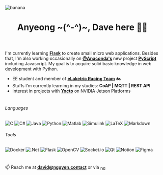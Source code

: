 ![banana](https://i.imgur.com/sVjWD36.jpg)
<h1 class="dummy_line"></h1>
<h1 align="center"> 
    <p align="center"> Anyeong ~(^-^)~, Dave here 🤙🏽</p>
    <!--- [not beautiful with dark theme]
    <p align="center">
    <img src="https://github.com/mayankchaudhary26/Cool-Readme-ideas/blob/master/data/chill%20scene.gif">
    </p>
    -->
</h1>

<br>

I'm currently learning **[Flask](https://palletsprojects.com/p/flask/)** to create small micro web applications. Besides that, I'm also working occasionally on **[@Anaconda's](https://www.anaconda.com/)** new project **[PyScript](https://pyscript.net/)** including Javascript. My goal is to acquire solid basic knowledge in web development with Python.

- EE student and member of **[eLaketric Racing Team](https://elaketric.de/gb/)** 🏍️
- Stuffs I'm currently learning in my studies: **CoAP | MQTT | REST API**
- Interest in projects with **[Yocto](https://www.yoctoproject.org/about/)** on NVIDIA Jetson Platforms

<h1 class="dummy_line"> </h1>

<h6>Languages </h6>


<!--- [basic C++ experience]
![C++](https://img.shields.io/badge/c++-black.svg?style=for-the-badge&logo=c%2B%2B&logoColor=white)
-->
![C](https://img.shields.io/badge/c-black.svg?style=for-the-badge&logo=c&logoColor=white)
![C#](https://img.shields.io/badge/c%23-black.svg?style=for-the-badge&logo=c-sharp&logoColor=white) 
![Java](https://img.shields.io/badge/java-black?style=for-the-badge&logo=java)
![Python](https://img.shields.io/badge/python-black?style=for-the-badge&logo=python&logoColor=ffdd54)
![Matlab](https://img.shields.io/badge/matlab-black.svg?style=for-the-badge)
![Simulink](https://img.shields.io/badge/simulink-black.svg?style=for-the-badge)
![LaTeX](https://img.shields.io/badge/latex-black.svg?style=for-the-badge&logo=latex&logoColor=008080)
![Markdown](https://img.shields.io/badge/markdown-black.svg?style=for-the-badge&logo=markdown&logoColor=white)

<h6>Tools </h6>

![Docker](https://img.shields.io/badge/docker-black.svg?style=for-the-badge&logo=docker&logoColor=2496ED)
![.Net](https://img.shields.io/badge/.NET-black?style=for-the-badge&logo=.net&logoColor=white)
![Flask](https://img.shields.io/badge/flask-black.svg?style=for-the-badge&logo=flask&logoColor=white)
![OpenCV](https://img.shields.io/badge/opencv-black.svg?style=for-the-badge&logo=opencv&logoColor=5C3EE8)
![Socket.io](https://img.shields.io/badge/Socket.io-black?style=for-the-badge&logo=socket.io&badgeColor=010101)
![Qt](https://img.shields.io/badge/Qt-black.svg?style=for-the-badge&logo=Qt&logoColor=41CD52)
![Notion](https://img.shields.io/badge/Notion-black.svg?style=for-the-badge&logo=notion&logoColor=white)
![Figma](https://img.shields.io/badge/figma-black.svg?style=for-the-badge&logo=figma&logoColor=F24E1E)

<!--- [not important to mentioned]----------------------------------------------------------------------------------------------------------.---

###### IDEs/Editors

![Visual Studio Code](https://img.shields.io/badge/Visual%20Studio%20Code-0078d7.svg?style=for-the-badge&logo=visual-studio-code&logoColor=white)
![Visual Studio](https://img.shields.io/badge/Visual%20Studio-5C2D91.svg?style=for-the-badge&logo=visual-studio&logoColor=white)
![Neovim](https://img.shields.io/badge/NeoVim-%2357A143.svg?&style=for-the-badge&logo=neovim&logoColor=white)

###### Operating System

![Windows](https://img.shields.io/badge/Windows-0078D6?style=for-the-badge&logo=windows&logoColor=white)
![Linux](https://img.shields.io/badge/Linux-FCC624?style=for-the-badge&logo=linux&logoColor=black)
![iOS](https://img.shields.io/badge/iOS-000000?style=for-the-badge&logo=ios&logoColor=white)
![Android](https://img.shields.io/badge/Android-3DDC84?style=for-the-badge&logo=android&logoColor=white)

-------------------------------------------------------------------------------------------------------------------------------------------- -->

<h1 class="dummy_line"> </h1>

<!--- [spotify feature]-------------------------------------------------------------------------------------------------------------------------

<p align="center" style="padding: 55px; float: left;">
  <img src="https://spotify-github-profile.vercel.app/api/view?uid=1151035268&cover_image=true&theme=default&bar_color_cover=true" style="width:30%">
  &nbsp;&nbsp;&nbsp;&nbsp;&nbsp;&nbsp;&nbsp;&nbsp;&nbsp;&nbsp;&nbsp;&nbsp;&nbsp;&nbsp;&nbsp;&nbsp;&nbsp;&nbsp;&nbsp;&nbsp;&nbsp;&nbsp;&nbsp;&nbsp;
  &nbsp;&nbsp;&nbsp;&nbsp;&nbsp;&nbsp;&nbsp;&nbsp;&nbsp;&nbsp;&nbsp;&nbsp;&nbsp;&nbsp;&nbsp;&nbsp;&nbsp;&nbsp;&nbsp;&nbsp;&nbsp;&nbsp;&nbsp;&nbsp;
  &nbsp;&nbsp;&nbsp;&nbsp;&nbsp;&nbsp;&nbsp;&nbsp;&nbsp;&nbsp;&nbsp;&nbsp;&nbsp;&nbsp;&nbsp;&nbsp;&nbsp;&nbsp;&nbsp;&nbsp;&nbsp;&nbsp;&nbsp;&nbsp;
  &nbsp;&nbsp;&nbsp;&nbsp;&nbsp;&nbsp;&nbsp;&nbsp;&nbsp;&nbsp;&nbsp;
  <img src="https://spotify-recently-played-readme.vercel.app/api?user=1151035268&count=9" style="width:30%">
</p>

-------------------------------------------------------------------------------------------------------------------------------------------- -->

<!--- [not beautiful with dark theme]

<p align="center">
    <img align="center" src="https://i.giphy.com/RThN0hOS2GO4M.gif">
</p>

<p align="center">
    <img src="https://github.com/saadeghi/saadeghi/raw/master/dino.gif" alt="Dino missing :(">
</p>

<h1 class="dummy_line"> </h1>

-->

📫 Reach me at **david@nguyen.contact** or via <a href="https://twitter.com/ngu_dave" target="blank"><img align="center" src="https://raw.githubusercontent.com/rahuldkjain/github-profile-readme-generator/master/src/images/icons/Social/twitter.svg" alt="ngu_dave" height="15" width="20" /></a>
